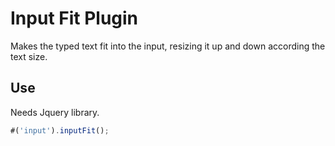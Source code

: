 # Input Fit Plugin

Makes the typed text fit into the input, resizing it up and down according the text size.

## Use

Needs Jquery library.

```javascript
#('input').inputFit();
```